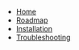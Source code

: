 * [Home](README.md)
* [Roadmap](Roadmap.md)
* [Installation](Install.md)
* [Troubleshooting](Troubleshooting.md)
